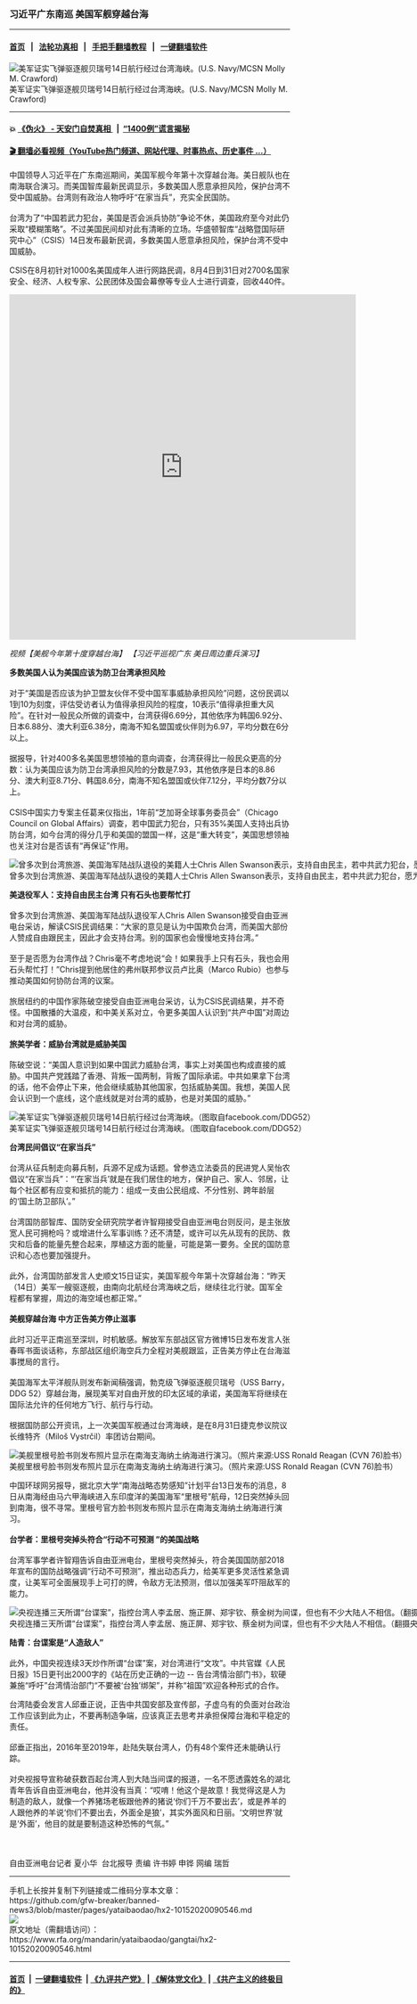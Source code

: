 ### 习近平广东南巡   美国军舰穿越台海
------------------------

#### [首页](https://github.com/gfw-breaker/banned-news3/blob/master/README.md) &nbsp;&nbsp;|&nbsp;&nbsp; [法轮功真相](https://github.com/begood0513/basic/blob/master/README.md)  &nbsp;&nbsp;|&nbsp;&nbsp; [手把手翻墙教程](https://github.com/gfw-breaker/guides/wiki)  &nbsp;&nbsp;|&nbsp;&nbsp; [一键翻墙软件](https://github.com/gfw-breaker/nogfw/blob/master/README.md)  



<div id="headerimg">
 <img alt="美军证实飞弹驱逐舰贝瑞号14日航行经过台湾海峡。(U.S. Navy/MCSN Molly M. Crawford)" src="https://www.rfa.org/mandarin/yataibaodao/gangtai/hx2-10152020090546.html/1.jpg/@@images/e9762b1d-f662-4fe2-8d02-0f8e6bfd813f.jpeg" title="美军证实飞弹驱逐舰贝瑞号14日航行经过台湾海峡。(U.S. Navy/MCSN Molly M. Crawford)"/>
 <div id="headerimgcontents">
  <div id="headerimgcaption">
   <span>
    美军证实飞弹驱逐舰贝瑞号14日航行经过台湾海峡。(U.S. Navy/MCSN Molly M. Crawford)
   </span>
   <!-- zoomattribute -->
  </div>
  <!-- headerimgcaption -->
 </div>
 <!-- headerimagecontents -->
</div>

<hr/>


#### 💥 [《伪火》 - 天安门自焚真相 ](http://158.247.195.190:10000/videos/blog/weihuo.html)&nbsp; |&nbsp; [“1400例”谎言揭秘  ](http://158.247.195.190:10000/videos/blog/jiexi1400.html)

#### [ 🎬  翻墙必看视频（YouTube热门频道、网站代理、时事热点、历史事件 ...）](https://github.com/gfw-breaker/links/blob/master/banned.md)

<div id="storytext">
 <div>
  <div class="slot_header">
  </div>
 </div>
 <p>
 </p>
 <p>
  中国领导人习近平在广东南巡期间，美国军舰今年第十次穿越台海。美日舰队也在南海联合演习。而美国智库最新民调显示，多数美国人愿意承担风险，保护台湾不受中国威胁。台湾则有政治人物呼吁“在家当兵”，充实全民国防。
  <br/>
  <br/>
  台湾为了“中国若武力犯台，美国是否会派兵协防”争论不休，美国政府至今对此仍采取“模糊策略”。不过美国民间却对此有清晰的立场。华盛顿智库“战略暨国际研究中心”（CSIS）14日发布最新民调，多数美国人愿意承担风险，保护台湾不受中国威胁。
 </p>
 <p>
 </p>
 <p>
 </p>
 <p>
  CSIS在8月初针对1000名美国成年人进行网路民调，8月4日到31日对2700名国家安全、经济、人权专家、公民团体及国会幕僚等专业人士进行调查，回收440件。
 </p>
 <p>
 </p>
 <p>
  <iframe frameborder="0" height="620" scrolling="no" src="https://www.facebook.com/plugins/video.php?href=https%3A%2F%2Fwww.facebook.com%2FRFAChinese%2Fvideos%2F1097338640683007%2F&amp;show_text=0&amp;width=622" width="622">
  </iframe>
 </p>
 <p>
  <span class="hzawbc8m oo9gr5id knj5qynh a3bd9o3v jq4qci2q iv3no6db c8b282yb mau55g9w fe6kdd0r d3f4x2em aigsh9s9 nxhoafnm keod5gw0 a8c37x1j rrkovp55 c1et5uql qv66sw1b hpfvmrgz d2edcug0" dir="auto">
  </span>
 </p>
 <div dir="auto" style="text-align: start; ">
  <i>
   视频【美舰今年第十度穿越台海】
   <span class="d2edcug0 hpfvmrgz qv66sw1b c1et5uql rrkovp55 a8c37x1j keod5gw0 nxhoafnm aigsh9s9 d3f4x2em fe6kdd0r mau55g9w c8b282yb iv3no6db jq4qci2q a3bd9o3v knj5qynh oo9gr5id hzawbc8m" dir="auto">
    【习近平巡视广东 美日周边重兵演习】
   </span>
  </i>
 </div>
 <p>
  <i>
  </i>
 </p>
 <div dir="auto" style="text-align: start; ">
 </div>
 <div dir="auto" style="text-align: start; ">
 </div>
 <p>
 </p>
 <p>
  <b>
   多数美国人认为美国应该为防卫台湾承担风险
  </b>
  <br/>
  <br/>
  对于“美国是否应该为护卫盟友伙伴不受中国军事威胁承担风险”问题，这份民调以1到10为刻度，评估受访者认为值得承担风险的程度，10表示“值得承担重大风险”。在针对一般民众所做的调查中，台湾获得6.69分，其他依序为韩国6.92分、日本6.88分、澳大利亚6.38分，南海不知名盟国或伙伴则为6.97，平均分数在6分以上。
  <br/>
  <br/>
  据报导，针对400多名美国思想领袖的意向调查，台湾获得比一般民众更高的分数：认为美国应该为防卫台湾承担风险的分数是7.93，其他依序是日本的8.86分、澳大利亚8.71分、韩国8.6分，南海不知名盟国或伙伴7.12分，平均分数7分以上。
  <br/>
  <br/>
  CSIS中国实力专案主任葛来仪指出，1年前“芝加哥全球事务委员会”（Chicago Council on Global Affairs）调查，若中国武力犯台，只有35%美国人支持出兵协防台湾，如今台湾的得分几乎和美国的盟国一样，这是“重大转变”，美国思想领袖也关注对台是否该有“再保证”作用。
 </p>
 <p>
 </p>
 <p>
  <div class="image-inline captioned" style="width:1248px;">
   <div style="width:1248px;">
    <img alt="曾多次到台湾旅游、美国海军陆战队退役的美籍人士Chris Allen Swanson表示，支持自由民主，若中共武力犯台，愿为台湾作战。（Chris提供）" src="https://www.rfa.org/mandarin/yataibaodao/gangtai/hx2-10152020090546.html/3.jpg" title="曾多次到台湾旅游、美国海军陆战队退役的美籍人士Chris Allen Swanson表示，支持自由民主，若中共武力犯台，愿为台湾作战。（Chris提供）"/>
   </div>
   <div class="image-caption">
    <span style="width:1248px;">
     曾多次到台湾旅游、美国海军陆战队退役的美籍人士Chris Allen Swanson表示，支持自由民主，若中共武力犯台，愿为台湾作战。（Chris提供）
    </span>
    <span class="copyright">
    </span>
   </div>
  </div>
 </p>
 <p>
  <b>
   美退役军人：支持自由民主台湾 只有石头也要帮忙打
  </b>
  <br/>
  <br/>
  曾多次到台湾旅游、美国海军陆战队退役军人Chris Allen Swanson接受自由亚洲电台采访，解读CSIS民调结果：“大家的意见是认为中国欺负台湾，而美国大部份人赞成自由跟民主，因此才会支持台湾。别的国家也会慢慢地支持台湾。”
  <br/>
  <br/>
  至于是否愿为台湾作战？Chris毫不考虑地说“会！如果我手上只有石头，我也会用石头帮忙打！”Chris提到他居住的弗州联邦参议员卢比奥（Marco Rubio）也参与推动美国如何协防台湾的议案。
  <br/>
  <br/>
  旅居纽约的中国作家陈破空接受自由亚洲电台采访，认为CSIS民调结果，并不奇怪。中国散播的大温疫，和中美关系对立，令更多美国人认识到“共产中国”对周边和对台湾的威胁。
  <br/>
  <b>
   <br/>
   旅美学者：威胁台湾就是威胁美国
  </b>
  <br/>
  <br/>
  陈破空说：“美国人意识到如果中国武力威胁台湾，事实上对美国也构成直接的威胁。中国共产党践踏了香港、背叛一国两制，背叛了国际承诺。中共如果拿下台湾的话，他不会停止下来，他会继续威胁其他国家，包括威胁美国。我想，美国人民会认识到一个底线，这个底线就是对台湾的威胁，也是对美国的威胁。”
 </p>
 <p>
 </p>
 <p>
  <div class="image-inline captioned" style="width:1024px;">
   <div style="width:1024px;">
    <img alt="美军证实飞弹驱逐舰贝瑞号14日航行经过台湾海峡。（图取自facebook.com/DDG52）" src="https://www.rfa.org/mandarin/yataibaodao/gangtai/hx2-10152020090546.html/2.jpg" title="美军证实飞弹驱逐舰贝瑞号14日航行经过台湾海峡。（图取自facebook.com/DDG52）"/>
   </div>
   <div class="image-caption">
    <span style="width:1024px;">
     美军证实飞弹驱逐舰贝瑞号14日航行经过台湾海峡。（图取自facebook.com/DDG52）
    </span>
    <span class="copyright">
    </span>
   </div>
  </div>
 </p>
 <p>
  <b>
   台湾民间倡议“在家当兵”
  </b>
  <br/>
  <br/>
  台湾从征兵制走向募兵制，兵源不足成为话题。曾参选立法委员的民进党人吴怡农倡议“在家当兵”：“‘在家当兵’就是在我们居住的地方，保护自己、家人、邻居，让每个社区都有应变和抵抗的能力：组成一支由公民组成、不分性别、跨年龄层的‘国土防卫部队’。”
  <br/>
  <br/>
  台湾国防部智库、国防安全研究院学者许智翔接受自由亚洲电台则反问，是主张放宽人民可拥枪吗？或增进什么军事训练？还不清楚，或许可以先从现有的民防、救灾和后备的能量先整合起来，厚植这方面的能量，可能是第一要务。全民的国防意识和心态也要加强提升。
  <br/>
  <br/>
  此外，台湾国防部发言人史顺文15日证实，美国军舰今年第十次穿越台海：“昨天（14日）美军一艘驱逐舰，由南向北航经台湾海峡之后，继续往北行驶。国军全程都有掌握，周边的海空域也都正常。”
  <br/>
  <br/>
  <b>
   美舰穿越台海 中方正告美方停止滋事
  </b>
  <br/>
  <br/>
  此时习近平正南巡至深圳，时机敏感。解放军东部战区官方微博15日发布发言人张春晖书面谈话称，东部战区组织海空兵力全程对美舰跟监，正告美方停止在台海滋事搅局的言行。
  <br/>
  <br/>
  美国海军太平洋舰队则发布新闻稿强调，勃克级飞弹驱逐舰贝瑞号（USS Barry，DDG 52）穿越台海，展现美军对自由开放的印太区域的承诺，美国海军将继续在国际法允许的任何地方飞行、航行与行动。
  <br/>
  <br/>
  根据国防部公开资讯，上一次美国军舰通过台湾海峡，是在8月31日捷克参议院议长维特齐（Miloš Vystrčil）率团访台期间。
 </p>
 <p>
 </p>
 <p>
  <div class="image-inline captioned" style="width:1280px;">
   <div style="width:1280px;">
    <img alt="美舰里根号脸书则发布照片显示在南海支海纳土纳海进行演习。（照片来源:USS Ronald Reagan (CVN 76)脸书）" src="https://www.rfa.org/mandarin/yataibaodao/gangtai/hx2-10152020090546.html/5.jpeg" title="美舰里根号脸书则发布照片显示在南海支海纳土纳海进行演习。（照片来源:USS Ronald Reagan (CVN 76)脸书）"/>
   </div>
   <div class="image-caption">
    <span style="width:1280px;">
     美舰里根号脸书则发布照片显示在南海支海纳土纳海进行演习。（照片来源:USS Ronald Reagan (CVN 76)脸书）
    </span>
    <span class="copyright">
    </span>
   </div>
  </div>
 </p>
 <p>
  中国环球网另报导，据北京大学“南海战略态势感知”计划平台13日发布的消息，8日从南海经由马六甲海峡进入东印度洋的美国海军“里根号”航母，12日突然掉头回到南海，很不寻常。里根号官方脸书则发布照片显示在南海支海纳土纳海进行演习。
  <br/>
  <br/>
  <b>
   台学者：里根号突掉头符合“行动不可预测 ”的美国战略
  </b>
  <br/>
  <br/>
  台湾军事学者许智翔告诉自由亚洲电台，里根号突然掉头，符合美国国防部2018年宣布的国防战略强调“行动不可预测”，推出动态兵力，给美军更多灵活性紧急调度，让美军可全面展现手上可打的牌，令敌方无法预测，借以加强美军吓阻敌军的能力。
 </p>
 <p>
 </p>
 <p>
  <div class="image-inline captioned" style="width:1452px;">
   <div style="width:1452px;">
    <img alt="央视连播三天所谓“台谍案”，指控台湾人李孟居、施正屏、郑宇钦、蔡金树为间谍，但也有不少大陆人不相信。（翻摄央视）" src="https://www.rfa.org/mandarin/yataibaodao/gangtai/hx2-10152020090546.html/7.png" title="央视连播三天所谓“台谍案”，指控台湾人李孟居、施正屏、郑宇钦、蔡金树为间谍，但也有不少大陆人不相信。（翻摄央视）"/>
   </div>
   <div class="image-caption">
    <span style="width:1452px;">
     央视连播三天所谓“台谍案”，指控台湾人李孟居、施正屏、郑宇钦、蔡金树为间谍，但也有不少大陆人不相信。（翻摄央视）
    </span>
    <span class="copyright">
    </span>
   </div>
  </div>
 </p>
 <p>
  <b>
   陆青：台谍案是“人造敌人”
  </b>
  <br/>
  <br/>
  此外，中国央视连续3天炒作所谓“台谍”案，对台湾进行“文攻”。中共官媒《人民日报》15日更刊出2000字的《站在历史正确的一边 -- 告台湾情治部门书》，软硬兼施“呼吁”台湾情治部门“不要被‘台独’绑架”，并称“祖国”欢迎各种形式的合作。
 </p>
 <p>
  台湾陆委会发言人邱垂正说，正告中共国安部及宣传部，子虚乌有的负面对台政治工作应该到此为止，不要再制造争端，应该真正去思考并承担保障台海和平稳定的责任。
  <br/>
  <br/>
  邱垂正指出，2016年至2019年，赴陆失联台湾人，仍有48个案件还未能确认行踪。
  <br/>
  <br/>
  对央视报导宣称破获数百起台湾人到大陆当间谍的报道，一名不愿透露姓名的湖北青年告诉自由亚洲电台，他并没有当真：“哎唷！他这个是故意！我觉得这是人为制造的敌人，就像一个养猪场老板跟他养的猪说‘你们千万不要出去’，或是养羊的人跟他养的羊说‘你们不要出去，外面全是狼’，其实外面风和日丽。‘文明世界’就是‘外面’，他目的就是要制造这种恐怖的气氛。”
  <br/>
  <br/>
  <br/>
  <br/>
  自由亚洲电台记者 夏小华  台北报导 责编 许书婷 申铧 网编 瑞哲
 </p>
</div>

<hr/>
手机上长按并复制下列链接或二维码分享本文章：<br/>
https://github.com/gfw-breaker/banned-news3/blob/master/pages/yataibaodao/hx2-10152020090546.md <br/>
<a href='https://github.com/gfw-breaker/banned-news3/blob/master/pages/yataibaodao/hx2-10152020090546.md'><img src='https://github.com/gfw-breaker/banned-news3/blob/master/pages/yataibaodao/hx2-10152020090546.md.png'/></a> <br/>
原文地址（需翻墙访问）：https://www.rfa.org/mandarin/yataibaodao/gangtai/hx2-10152020090546.html


------------------------
#### [首页](https://github.com/gfw-breaker/banned-news3/blob/master/README.md) &nbsp;|&nbsp; [一键翻墙软件](https://github.com/gfw-breaker/nogfw/blob/master/README.md) &nbsp;| [《九评共产党》](https://github.com/gfw-breaker/9ping.md/blob/master/README.md#九评之一评共产党是什么) | [《解体党文化》](https://github.com/gfw-breaker/jtdwh.md/blob/master/README.md) | [《共产主义的终极目的》](https://github.com/gfw-breaker/gczydzjmd.md/blob/master/README.md)


<img src='http://gfw-breaker.win/banned-news3/pages/yataibaodao/hx2-10152020090546.md' width='0px' height='0px'/>